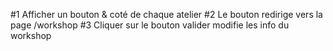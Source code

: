 #1 Afficher un bouton & coté de chaque atelier
#2 Le bouton redirige vers la page /workshop
#3 Cliquer sur le bouton valider modifie les info du workshop
